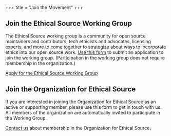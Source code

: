 +++
title = "Join the Movement"
+++

## Join the Ethical Source Working Group
The Ethical Source working group is a community for open source maintainers and contributors, tech ethicists and advocates, licensing experts, and more to come together to strategize about ways to incorporate ethics into our open source work. [Use this form](/apply_wg) to submit an application to join the working group. (Participation in the working group does not require membership in the organization.)

[Apply for the Ethical Source Working Group](/apply_wg)

## Join the Organization for Ethical Source
If you are interested in joining the Organization for Ethical Source as an active or supporting member, please use this form to get in touch with us. All members of the organization are automatically invited to participate in the Working Group.

[Contact us](/apply_org) about membership in the Organization for Ethical Source.

